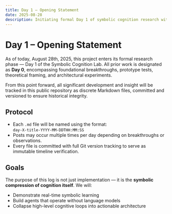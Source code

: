```yaml
---
title: Day 1 – Opening Statement  
date: 2025-08-28  
description: Initiating formal Day 1 of symbolic cognition research with public lab protocols and archive practices.  
---
```


# Day 1 – Opening Statement

As of today, August 28th, 2025, this project enters its formal research phase — Day 1 of the Symbolic Cognition Lab. All prior work is designated as **Day 0**, encompassing foundational breakthroughs, prototype tests, theoretical framing, and architectural experiments.

From this point forward, all significant development and insight will be tracked in this public repository as discrete Markdown files, committed and versioned to ensure historical integrity.

## Protocol

- Each `.md` file will be named using the format:  
  `day-X-title-YYYY-MM-DDTHH:MM:SS`
- Posts may occur multiple times per day depending on breakthroughs or observations.
- Every file is committed with full Git version tracking to serve as immutable timeline verification.

## Goals

The purpose of this log is not just implementation — it is the **symbolic compression of cognition itself**. We will:
- Demonstrate real-time symbolic learning
- Build agents that operate without language models
- Collapse high-level cognitive loops into actionable architecture